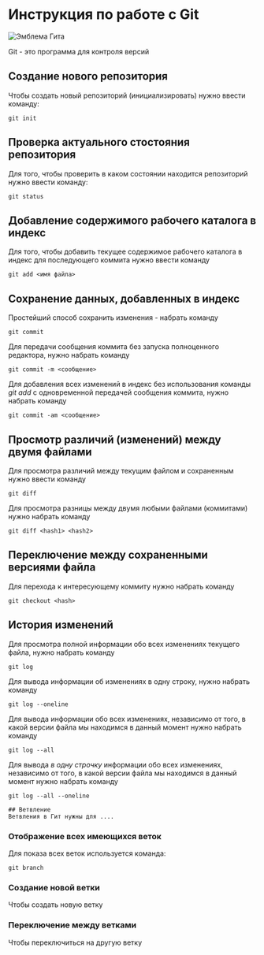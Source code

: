 # Инструкция по работе с Git

![Эмблема Гита](image1.png)

Git - это программа для контроля версий

## Создание нового репозитория

Чтобы создать новый репозиторий (инициализировать) нужно ввести команду:

    git init

## Проверка актуального стостояния репозитория

Для того, чтобы проверить в каком состоянии находится репозиторий нужно ввести команду:

    git status
    
## Добавление содержимого рабочего каталога в индекс

Для того, чтобы добавить текущее содержимое рабочего каталога в индекс для последующего коммита нужно ввести команду

    git add <имя файла>

## Сохранение данных, добавленных в индекс
Простейший способ сохранить изменения - набрать команду

    git commit

Для передачи сообщения коммита без запуска полноценного редактора, нужно набрать команду

    git commit -m <сообщение>

Для добавления всех изменений в индекс без использования команды *git add* с одновременной передачей сообщения коммита, нужно набрать команду

    git commit -am <сообщение>

## Просмотр различий (изменений) между двумя файлами

Для просмотра различий между текущим файлом и сохраненным нужно ввести команду

    git diff

Для просмотра разницы между двумя любыми файлами (коммитами) нужно набрать команду

    git diff <hash1> <hash2>

## Переключение между сохраненными версиями файла

Для перехода к интересующему коммиту нужно набрать команду

    git checkout <hash>

## История изменений

Для просмотра полной информации обо всех изменениях текущего файла, нужно набрать команду

    git log

Для вывода информации об изменениях в одну строку, нужно набрать команду

    git log --oneline

Для вывода информации обо всех изменениях, независимо от того, в какой версии файла мы находимся в данный момент нужно набрать команду

    git log --all

Для вывода *в одну строчку* информации обо всех изменениях, независимо от того, в какой версии файла мы находимся в данный момент нужно набрать команду

    git log --all --oneline

    ## Ветвление
    Ветвления в Гит нужны для ....

### Отображение всех имеющихся веток 
Для показа всех веток используется команда:
    
    git branch

### Создание новой ветки

Чтобы создать новую ветку

### Переключение между ветками

Чтобы переключиться на другую ветку
